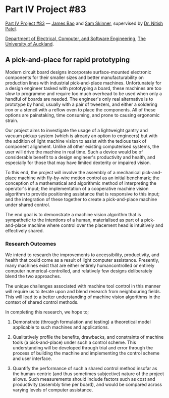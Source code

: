 # Part IV Project #83 

[Part IV Project #83](https://part4project.foe.auckland.ac.nz/home/project/detail/5032/) — [James Bao](https://www.linkedin.com/in/jamesnzl/) and [Sam Skinner](https://www.linkedin.com/in/sam-skinner-752347224/), supervised by [Dr. Nitish Patel](https://profiles.auckland.ac.nz/nd-patel).

[Department of Electrical, Computer, and Software Engineering](https://www.auckland.ac.nz/en/engineering/about-the-faculty/electrical-computer-and-software-engineering.html), [The University of Auckland](https://www.auckland.ac.nz/en.html).

## A pick-and-place for rapid prototyping

Modern circuit board designs incorporate surface-mounted electronic components for their smaller sizes and better manufacturability on production lines with industrial pick-and-place machines. Unfortunately for a design engineer tasked with prototyping a board, these machines are too slow to programme and require too much overhead to be used when only a handful of boards are needed. The engineer's only real alternative is to prototype by hand, usually with a pair of tweezers, and either a soldering iron or a stencil with a reflow oven to place the components. All of these options are painstaking, time consuming, and prone to causing ergonomic strain. 

Our project aims to investigate the usage of a lightweight gantry and vacuum pickup system (which is already an option to engineers) but with the addition of light machine vision to assist with the tedious task of component alignment. Unlike all other existing computerised systems, the user will drive the machine in real time. Such a device would be of considerable benefit to a design engineer's productivity and health, and especially for those that may have limited dexterity or impaired vision. 

To this end, the project will involve the assembly of a mechanical pick-and-place machine with fly-by-wire motion control as an initial benchmark; the conception of a mathematical and algorithmic method of interpreting the operator's input; the implementation of a cooperative machine vision algorithm to provide positioning assistance that is responsive to this input; and the integration of these together to create a pick-and-place machine under shared control. 

The end goal is to demonstrate a machine vision algorithm that is sympathetic to the intentions of a human, materialised as part of a pick-and-place machine where control over the placement head is intuitively and effectively shared. 

### Research Outcomes

We intend to research the improvements to accessibility, productivity, and health that could come as a result of light computer assistance. Presently, many machines exist that are either entirely human­controlled or entirely computer numerical-controlled, and relatively few designs deliberately blend the two approaches. 

The unique challenges associated with machine tool control in this manner will require us to iterate upon and blend research from neighbouring fields. This will lead to a better understanding of machine vision algorithms in the context of shared control methods. 

In completing this research, we hope to; 

1. Demonstrate (through formulation and testing) a theoretical model applicable to such machines and applications.

2. Qualitatively profile the benefits, drawbacks, and constraints of machine tools (a pick-and-place) under such a control scheme. This understanding will be developed through trial and error through the process of building the machine and implementing the control scheme and user interface.

3. Quantify the performance of such a shared control method insofar as the human-centric (and thus sometimes subjective) nature of the project allows. Such measurements should include factors such as cost and productivity (assembly time per board), and would be compared across varying levels of computer assistance.

